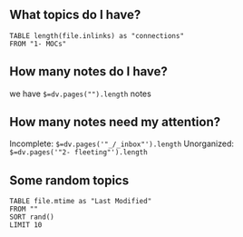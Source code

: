 ## What topics do I have?
```dataview
TABLE length(file.inlinks) as "connections"
FROM "1- MOCs"
```

## How many notes do I have?
we have `$=dv.pages("").length` notes

## How many notes need my attention?
Incomplete: `$=dv.pages('"_/_inbox"').length`
Unorganized: `$=dv.pages('"2- fleeting"').length`

## Some random topics
```dataview
TABLE file.mtime as "Last Modified"
FROM ""
SORT rand()
LIMIT 10
```